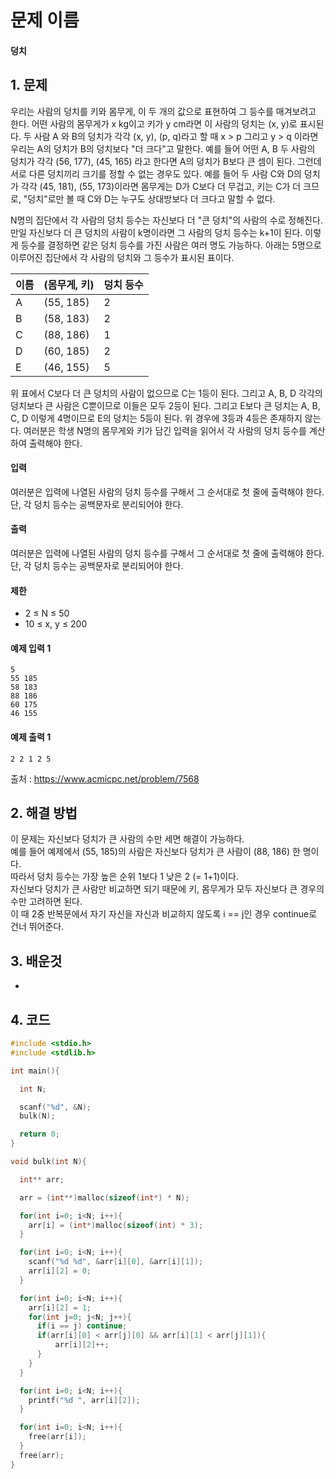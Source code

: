 # 문제 이름
#### 덩치
## 1. 문제


우리는 사람의 덩치를 키와 몸무게, 이 두 개의 값으로 표현하여 그 등수를 매겨보려고 한다. 어떤 사람의 몸무게가 x kg이고 키가 y cm라면 이 사람의 덩치는 (x, y)로 표시된다. 두 사람 A 와 B의 덩치가 각각 (x, y), (p, q)라고 할 때 x > p 그리고 y > q 이라면 우리는 A의 덩치가 B의 덩치보다 "더 크다"고 말한다. 예를 들어 어떤 A, B 두 사람의 덩치가 각각 (56, 177), (45, 165) 라고 한다면 A의 덩치가 B보다 큰 셈이 된다. 그런데 서로 다른 덩치끼리 크기를 정할 수 없는 경우도 있다. 예를 들어 두 사람 C와 D의 덩치가 각각 (45, 181), (55, 173)이라면 몸무게는 D가 C보다 더 무겁고, 키는 C가 더 크므로, "덩치"로만 볼 때 C와 D는 누구도 상대방보다 더 크다고 말할 수 없다.

N명의 집단에서 각 사람의 덩치 등수는 자신보다 더 "큰 덩치"의 사람의 수로 정해진다. 만일 자신보다 더 큰 덩치의 사람이 k명이라면 그 사람의 덩치 등수는 k+1이 된다. 이렇게 등수를 결정하면 같은 덩치 등수를 가진 사람은 여러 명도 가능하다. 아래는 5명으로 이루어진 집단에서 각 사람의 덩치와 그 등수가 표시된 표이다.

이름|(몸무게, 키)|덩치 등수
--|--|--
A|(55, 185)|2
B|(58, 183)|2
C|(88, 186)|1
D|(60, 185)|2
E|(46, 155)|5

위 표에서 C보다 더 큰 덩치의 사람이 없으므로 C는 1등이 된다. 그리고 A, B, D 각각의 덩치보다 큰 사람은 C뿐이므로 이들은 모두 2등이 된다. 그리고 E보다 큰 덩치는 A, B, C, D 이렇게 4명이므로 E의 덩치는 5등이 된다. 위 경우에 3등과 4등은 존재하지 않는다. 여러분은 학생 N명의 몸무게와 키가 담긴 입력을 읽어서 각 사람의 덩치 등수를 계산하여 출력해야 한다.

#### 입력

여러분은 입력에 나열된 사람의 덩치 등수를 구해서 그 순서대로 첫 줄에 출력해야 한다. 단, 각 덩치 등수는 공백문자로 분리되어야 한다.

#### 출력

여러분은 입력에 나열된 사람의 덩치 등수를 구해서 그 순서대로 첫 줄에 출력해야 한다. 단, 각 덩치 등수는 공백문자로 분리되어야 한다.

#### 제한

-   2 ≤ N ≤ 50
-   10 ≤ x, y ≤ 200

#### 예제 입력 1
```
5
55 185
58 183
88 186
60 175
46 155
```

#### 예제 출력 1
```
2 2 1 2 5
```

출처 : https://www.acmicpc.net/problem/7568

## 2. 해결 방법
이 문제는 자신보다 덩치가 큰 사람의 수만 세면 해결이 가능하다.</br>
예를 들어 예제에서 (55, 185)의 사람은 자신보다 덩치가 큰 사람이 (88,  186) 한 명이다.</br>
따라서 덩치 등수는 가장 높은 순위 1보다 1 낮은 2 (= 1+1)이다. </br>
자신보다 덩치가 큰 사람만 비교하면 되기 때문에 키, 몸무게가 모두 자신보다 큰 경우의 수만 고려하면 된다.</br>
이 때 2중 반복문에서 자기 자신을 자신과 비교하지 않도록 i == j인 경우 continue로 건너 뛰어준다.</br>


## 3. 배운것
-

## 4. 코드

```C++
#include <stdio.h>
#include <stdlib.h>

int main(){

  int N;

  scanf("%d", &N);
  bulk(N);

  return 0;
}

void bulk(int N){

  int** arr;

  arr = (int**)malloc(sizeof(int*) * N);

  for(int i=0; i<N; i++){
    arr[i] = (int*)malloc(sizeof(int) * 3);
  }

  for(int i=0; i<N; i++){
    scanf("%d %d", &arr[i][0], &arr[i][1]);
    arr[i][2] = 0;
  }

  for(int i=0; i<N; i++){
    arr[i][2] = 1;
    for(int j=0; j<N; j++){
      if(i == j) continue;
      if(arr[i][0] < arr[j][0] && arr[i][1] < arr[j][1]){
          arr[i][2]++;
      }
    }
  }

  for(int i=0; i<N; i++){
    printf("%d ", arr[i][2]);
  }

  for(int i=0; i<N; i++){
    free(arr[i]);
  }
  free(arr);
}
```